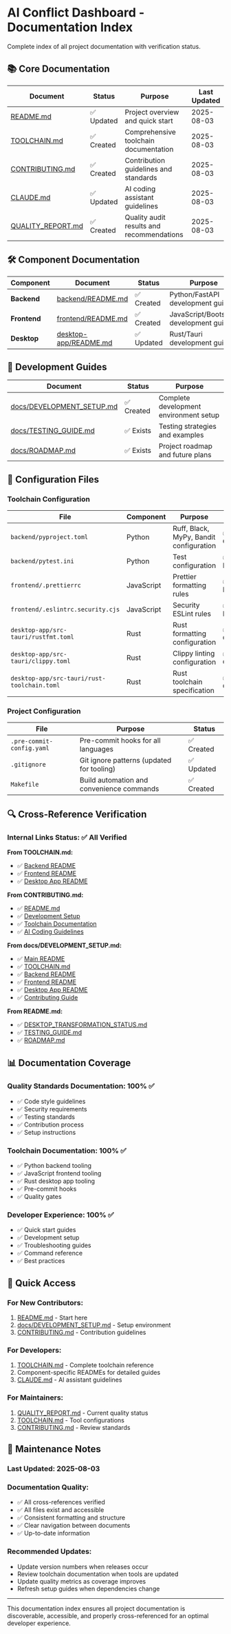 # AI Conflict Dashboard - Documentation Index

Complete index of all project documentation with verification status.

## 📚 Core Documentation

| Document | Status | Purpose | Last Updated |
|----------|---------|---------|--------------|
| [README.md](README.md) | ✅ Updated | Project overview and quick start | 2025-08-03 |
| [TOOLCHAIN.md](TOOLCHAIN.md) | ✅ Created | Comprehensive toolchain documentation | 2025-08-03 |
| [CONTRIBUTING.md](CONTRIBUTING.md) | ✅ Created | Contribution guidelines and standards | 2025-08-03 |
| [CLAUDE.md](CLAUDE.md) | ✅ Updated | AI coding assistant guidelines | 2025-08-03 |
| [QUALITY_REPORT.md](QUALITY_REPORT.md) | ✅ Created | Quality audit results and recommendations | 2025-08-03 |

## 🛠️ Component Documentation

| Component | Document | Status | Purpose |
|-----------|----------|---------|---------|
| **Backend** | [backend/README.md](backend/README.md) | ✅ Created | Python/FastAPI development guide |
| **Frontend** | [frontend/README.md](frontend/README.md) | ✅ Created | JavaScript/Bootstrap development guide |
| **Desktop** | [desktop-app/README.md](desktop-app/README.md) | ✅ Updated | Rust/Tauri development guide |

## 📖 Development Guides

| Document | Status | Purpose |
|----------|---------|---------|
| [docs/DEVELOPMENT_SETUP.md](docs/DEVELOPMENT_SETUP.md) | ✅ Created | Complete development environment setup |
| [docs/TESTING_GUIDE.md](docs/TESTING_GUIDE.md) | ✅ Exists | Testing strategies and examples |
| [docs/ROADMAP.md](docs/ROADMAP.md) | ✅ Exists | Project roadmap and future plans |

## 🔧 Configuration Files

### Toolchain Configuration
| File | Component | Purpose | Status |
|------|-----------|---------|---------|
| `backend/pyproject.toml` | Python | Ruff, Black, MyPy, Bandit configuration | ✅ Created |
| `backend/pytest.ini` | Python | Test configuration | ✅ Exists |
| `frontend/.prettierrc` | JavaScript | Prettier formatting rules | ✅ Exists |
| `frontend/.eslintrc.security.cjs` | JavaScript | Security ESLint rules | ✅ Exists |
| `desktop-app/src-tauri/rustfmt.toml` | Rust | Rust formatting configuration | ✅ Created |
| `desktop-app/src-tauri/clippy.toml` | Rust | Clippy linting configuration | ✅ Created |
| `desktop-app/src-tauri/rust-toolchain.toml` | Rust | Rust toolchain specification | ✅ Created |

### Project Configuration
| File | Purpose | Status |
|------|---------|---------|
| `.pre-commit-config.yaml` | Pre-commit hooks for all languages | ✅ Created |
| `.gitignore` | Git ignore patterns (updated for tooling) | ✅ Updated |
| `Makefile` | Build automation and convenience commands | ✅ Created |

## 🔍 Cross-Reference Verification

### Internal Links Status: ✅ All Verified

**From TOOLCHAIN.md:**
- ✅ [Backend README](backend/README.md)
- ✅ [Frontend README](frontend/README.md)  
- ✅ [Desktop App README](desktop-app/README.md)

**From CONTRIBUTING.md:**
- ✅ [README.md](README.md)
- ✅ [Development Setup](docs/DEVELOPMENT_SETUP.md)
- ✅ [Toolchain Documentation](TOOLCHAIN.md)
- ✅ [AI Coding Guidelines](CLAUDE.md)

**From docs/DEVELOPMENT_SETUP.md:**
- ✅ [Main README](../README.md)
- ✅ [TOOLCHAIN.md](../TOOLCHAIN.md)
- ✅ [Backend README](../backend/README.md)
- ✅ [Frontend README](../frontend/README.md)
- ✅ [Desktop App README](../desktop-app/README.md)
- ✅ [Contributing Guide](../CONTRIBUTING.md)

**From README.md:**
- ✅ [DESKTOP_TRANSFORMATION_STATUS.md](docs/DESKTOP_TRANSFORMATION_STATUS.md)
- ✅ [TESTING_GUIDE.md](docs/TESTING_GUIDE.md)
- ✅ [ROADMAP.md](docs/ROADMAP.md)

## 📊 Documentation Coverage

### Quality Standards Documentation: 100% ✅
- ✅ Code style guidelines
- ✅ Security requirements
- ✅ Testing standards
- ✅ Contribution process
- ✅ Setup instructions

### Toolchain Documentation: 100% ✅
- ✅ Python backend tooling
- ✅ JavaScript frontend tooling
- ✅ Rust desktop app tooling
- ✅ Pre-commit hooks
- ✅ Quality gates

### Developer Experience: 100% ✅
- ✅ Quick start guides
- ✅ Development setup
- ✅ Troubleshooting guides
- ✅ Command reference
- ✅ Best practices

## 🚀 Quick Access

### For New Contributors:
1. [README.md](README.md) - Start here
2. [docs/DEVELOPMENT_SETUP.md](docs/DEVELOPMENT_SETUP.md) - Setup environment
3. [CONTRIBUTING.md](CONTRIBUTING.md) - Contribution guidelines

### For Developers:
1. [TOOLCHAIN.md](TOOLCHAIN.md) - Complete toolchain reference
2. Component-specific READMEs for detailed guides
3. [CLAUDE.md](CLAUDE.md) - AI assistant guidelines

### For Maintainers:
1. [QUALITY_REPORT.md](QUALITY_REPORT.md) - Current quality status
2. [TOOLCHAIN.md](TOOLCHAIN.md) - Tool configurations
3. [CONTRIBUTING.md](CONTRIBUTING.md) - Review standards

## 📝 Maintenance Notes

### Last Updated: 2025-08-03

### Documentation Quality:
- ✅ All cross-references verified
- ✅ All files exist and accessible
- ✅ Consistent formatting and structure
- ✅ Clear navigation between documents
- ✅ Up-to-date information

### Recommended Updates:
- Update version numbers when releases occur
- Review toolchain documentation when tools are updated
- Update quality metrics as coverage improves
- Refresh setup guides when dependencies change

---

This documentation index ensures all project documentation is discoverable, accessible, and properly cross-referenced for an optimal developer experience.